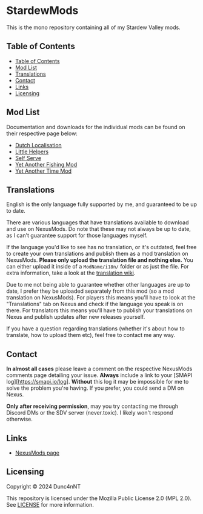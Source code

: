 <!-- omit in toc -->
# StardewMods

This is the mono repository containing all of my Stardew Valley mods.

## Table of Contents

- [Table of Contents](#table-of-contents)
- [Mod List](#mod-list)
- [Translations](#translations)
- [Contact](#contact)
- [Links](#links)
- [Licensing](#licensing)

## Mod List

Documentation and downloads for the individual mods can be found on their respective page below:

- [Dutch Localisation](/DutchLocalisation)
- [Little Helpers](/LittleHelpers/)
- [Self Serve](/SelfServe/)
- [Yet Another Fishing Mod](/YetAnotherFishingMod)
- [Yet Another Time Mod](/YetAnotherTimeMod/)

## Translations

English is the only language fully supported by me, and guaranteed to be up to date.

There are various languages that have translations available to download and use on NexusMods. Do note that these may not always be up to date, as I can't guarantee support for those languages myself.

If the language you'd like to see has no translation, or it's outdated, feel free to create your own translations and publish them as a mod translation on NexusMods. **Please only upload the translation file and nothing else.** You can either upload it inside of a `ModName/i18n/` folder or as just the file. For extra information, take a look at the [translation wiki](https://stardewvalleywiki.com/Modding:Translations).

Due to me not being able to guarantee whether other languages are up to date, I prefer they be uploaded separately from this mod (so a mod translation on NexusMods). For players this means you'll have to look at the "Translations" tab on Nexus and check if the language you speak is on there. For translators this means you'll have to publish your translations on Nexus and publish updates after new releases yourself.

If you have a question regarding translations (whether it's about how to translate, how to upload them etc), feel free to contact me any way.

## Contact

**In almost all cases** please leave a comment on the respective NexusMods comments page detailing your issue. **Always** include a link to your [SMAPI log][https://smapi.io/log]. **Without** this log it may be impossible for me to solve the problem you're having. If you prefer, you could send a DM on Nexus.

**Only after receiving permission**, may you try contacting me through Discord DMs or the SDV server (never.toxic). I likely won't respond otherwise.

## Links

- [NexusMods page](https://next.nexusmods.com/profile/NeverToxic/mods)

## Licensing

Copyright © 2024 Dunc4nNT

This repository is licensed under the Mozilla Public License 2.0 (MPL 2.0). See [LICENSE](./LICENSE) for more information.
